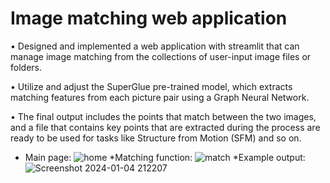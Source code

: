 
# Image matching web application

•	Designed and implemented a web application with streamlit that can manage image matching from the collections of user-input image files or folders. 

•	Utilize and adjust the SuperGlue pre-trained model, which extracts matching features from each picture pair using a Graph Neural Network. 

•	The final output includes the points that match between the two images, and a file that contains key points that are extracted during the process are ready to be used for tasks like Structure from Motion (SFM) and so on.  

* Main page:
  ![home](https://github.com/kieuhuy/Image-matching-web-application/assets/83636991/fc1d71ea-5b9f-4688-a855-93c7106a7b00)
*Matching function:
![match](https://github.com/kieuhuy/Image-matching-web-application/assets/83636991/b66e5367-c989-4233-8686-5c8577bcf7bd)
*Example output:
![Screenshot 2024-01-04 212207](https://github.com/kieuhuy/Image-matching-web-application/assets/83636991/89be90ad-66ad-4ab3-85ef-6faba27bab55)

